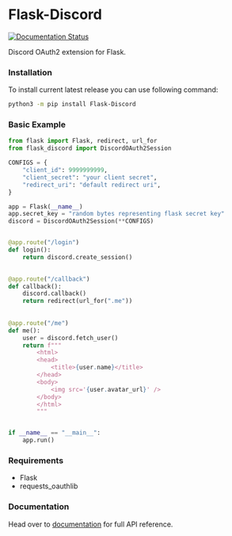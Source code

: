 # Flask-Discord
[![Documentation Status](https://readthedocs.org/projects/flask-discord/badge/?version=latest)](https://flask-discord.readthedocs.io/en/latest/?badge=latest)

Discord OAuth2 extension for Flask.


### Installation
To install current latest release you can use following command:
```sh
python3 -m pip install Flask-Discord
```


### Basic Example
```python
from flask import Flask, redirect, url_for
from flask_discord import DiscordOAuth2Session

CONFIGS = {
    "client_id": 9999999999,
    "client_secret": "your client secret",
    "redirect_uri": "default redirect uri",
}

app = Flask(__name__)
app.secret_key = "random bytes representing flask secret key"
discord = DiscordOAuth2Session(**CONFIGS)


@app.route("/login")
def login():
    return discord.create_session()
	

@app.route("/callback")
def callback():
    discord.callback()
    return redirect(url_for(".me"))
	
	
@app.route("/me")
def me():
    user = discord.fetch_user()
    return f"""
        <html>
        <head>
            <title>{user.name}</title>
        </head>
        <body>
            <img src='{user.avatar_url}' />
        </body>
        </html>
        """


if __name__ == "__main__":
	app.run()
```


### Requirements
* Flask
* requests_oauthlib


### Documentation
Head over to [documentation] for full API reference. 


[documentation]: https://flask-discord.readthedocs.io/en/latest/
